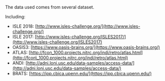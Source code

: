 The data used comes from several dataset. 

Including: 

- ISLE 2018: [http://www.isles-challenge.org/](http://www.isles-challenge.org/)
- ISLE 2017: [http://www.isles-challenge.org/ISLES2017/](http://www.isles-challenge.org/ISLES2017)
- OASIS3: [https://www.oasis-brains.org/](https://www.oasis-brains.org/)
- ATLAS: [http://fcon_1000.projects.nitrc.org/indi/retro/atlas.html](http://fcon\_1000.projects.nitrc.org/indi/retro/atlas.html)
- ANDI: [http://adni.loni.usc.edu/data-samples/access-data/](http://adni.loni.usc.edu/data-samples/access-data/)
- BRATS: [https://ipp.cbica.upenn.edu/](https://ipp.cbica.upenn.edu/)



